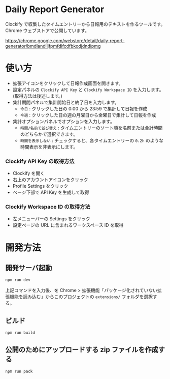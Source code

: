# Daily Report Generator
Clockify で収集したタイムエントリーから日報用のテキストを作るツールです。
Chrome ウェブストアで公開しています。

https://chrome.google.com/webstore/detail/daily-report-generator/bmdlandlljfpmfdifcdfbkodjdndipmg

# 使い方
- 拡張アイコンをクリックして日報作成画面を開きます。
- 設定パネルの `Clockify API Key` と `Clockify Workspace ID` を入力します。(取得方法は後述します。)
- 集計期間パネルで集計開始日と終了日を入力します。
  - `今日` : クリックした日の 0:00 から 23:59 で集計して日報を作成
  - `今週` : クリックした日の週の月曜日から金曜日で集計して日報を作成
- 集計オプションパネルでオプションを入力します。
  - `時間/名前で並び替え` : タイムエントリーのソート順を名前または合計時間のどちらかで選択できます。
  - `時間を表示しない` : チェックすると、各タイムエントリーの `0.2h` のような時間表示を非表示にします。

### Clockify API Key の取得方法
- Clockify を開く
- 右上のアカウントアイコンをクリック
- Profile Settings をクリック
- ページ下部で API Key を生成して取得

### Clockify Workspace ID の取得方法
- 左メニューバーの Settings をクリック
- 設定ページの URL に含まれるワークスペース ID を取得

# 開発方法
## 開発サーバ起動
```sh
npm run dev
```

上記コマンドを入力後、を Chrome > 拡張機能「パッケージ化されていない拡張機能を読み込む」からこのプロジェクトの `extensions/` フォルダを選択する。

## ビルド
```sh
npm run build
```

## 公開のためにアップロードする zip ファイルを作成する
```sh
npm run pack
```